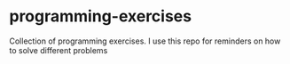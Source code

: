 # programming-exercises
Collection of programming exercises. I use this repo for reminders on how to solve different problems
